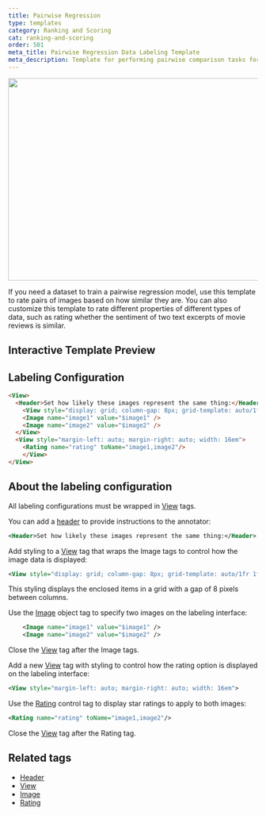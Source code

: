 ```yaml
---
title: Pairwise Regression
type: templates
category: Ranking and Scoring
cat: ranking-and-scoring
order: 501
meta_title: Pairwise Regression Data Labeling Template
meta_description: Template for performing pairwise comparison tasks for regression models with Label Studio for your machine learning and data science projects.
---
```


<img src="/images/templates/pairwise-regression.png" alt="" class="gif-border" width="552px" height="408px" />

If you need a dataset to train a pairwise regression model, use this template to rate pairs of images based on how similar they are. You can also customize this template to rate different properties of different types of data, such as rating whether the sentiment of two text excerpts of movie reviews is similar. 

## Interactive Template Preview

<div id="main-preview"></div>

## Labeling Configuration

```html
<View>
  <Header>Set how likely these images represent the same thing:</Header>
    <View style="display: grid; column-gap: 8px; grid-template: auto/1fr 1fr">
  	<Image name="image1" value="$image1" />
    <Image name="image2" value="$image2" />
  </View>
  <View style="margin-left: auto; margin-right: auto; width: 16em">
    <Rating name="rating" toName="image1,image2"/>
    </View>
</View>
```

## About the labeling configuration

All labeling configurations must be wrapped in [View](/tags/view.html) tags.

You can add a [header](/tags/header.html) to provide instructions to the annotator:
```xml
<Header>Set how likely these images represent the same thing:</Header>
```

Add styling to a [View](/tags/view.html) tag that wraps the Image tags to control how the image data is displayed:
```xml
<View style="display: grid; column-gap: 8px; grid-template: auto/1fr 1fr">
```
This styling displays the enclosed items in a grid with a gap of 8 pixels between columns.

Use the [Image](/tags/image.html) object tag to specify two images on the labeling interface:
```xml
  	<Image name="image1" value="$image1" />
    <Image name="image2" value="$image2" />
```
Close the [View](/tags/view.html) tag after the Image tags. 

Add a new [View](/tags/view.html) tag with styling to control how the rating option is displayed on the labeling interface:
```xml
<View style="margin-left: auto; margin-right: auto; width: 16em">
```

Use the [Rating](/tags/rating.html) control tag to display star ratings to apply to both images:
```xml
<Rating name="rating" toName="image1,image2"/>
```
Close the [View](/tags/view.html) tag after the Rating tag.

## Related tags

- [Header](/tags/header.html)
- [View](/tags/view.html)
- [Image](/tags/image.html)
- [Rating](/tags/rating.html)
